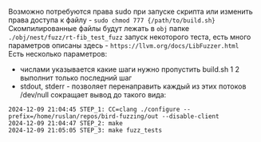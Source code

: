 Возможно потребуются права sudo при запуске скрипта или изменить права доступа к файлу - `sudo chmod 777 {/path/to/build.sh}`  
Скомпилированные файлы будут лежать в `obj` папке  
`./obj/nest/fuzz/rt-fib_test_fuzz` запуск некоторого теста, есть много параметров описаны здесь - `https://llvm.org/docs/LibFuzzer.html`  
Есть несколько параметров:  
- числами указывается какие шаги нужно пропустить build.sh 1 2 выполнит только последний шаг  
- stdout, stderr - позволяет перенаправить каждый из этих потоков /dev/null сокращает вывод до такого вида:  
```
2024-12-09 21:04:45 STEP_1: CC=clang ./configure --prefix=/home/ruslan/repos/bird-fuzzing/out --disable-client
2024-12-09 21:04:47 STEP_2: make
2024-12-09 21:05:05 STEP_3: make fuzz_tests
```


